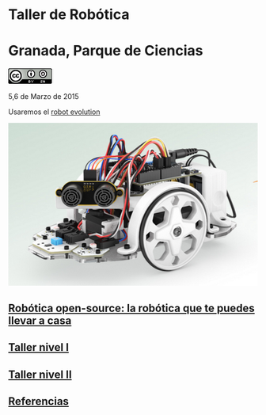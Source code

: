 # Taller de Robótica

# Granada, Parque de Ciencias


![imagenes/CCbySQ_88x31.png](./imagenes/CCbySQ_88x31.png)


5,6 de Marzo de 2015

Usaremos el [robot evolution](http://www.bq.com/es/printbot-evolution)

![robot](./imagenes/Evolution.png)


## [Robótica open-source: la robótica que te puedes llevar a casa](./TemasComunes.md)

## [Taller nivel I](./Taller_robotica_nivel_I.md)

## [Taller nivel II](./Taller_robotica_nivel_II.md)

## [Referencias](./Referencias.md)
